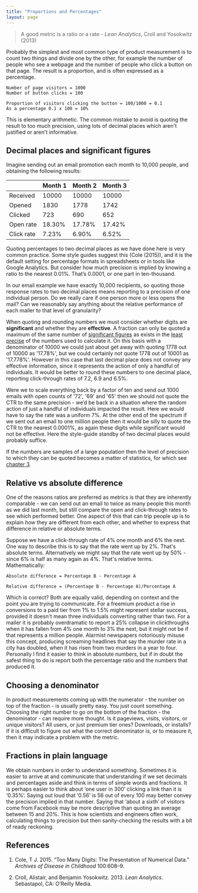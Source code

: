 ```yaml
---
title: "Proportions and Percentages"
layout: page
---
```


> A good metric is a ratio or a rate  - *Lean Analytics*, Croll and Yosokwitz (2013)

Probably the simplest and most common type of product measurement is to count two things and divide one by the other, for example the number of people who see a webpage and the number of people who click a button on that page. The result is a proportion, and is often expressed as a percentage. 

```{.math}
Number of page visitors = 1000
Number of button clicks = 100

Proportion of visitors clicking the button = 100/1000 = 0.1
As a percentage 0.1 x 100 = 10%
```

This is elementary arithmetic. The common mistake to avoid is quoting the result to too much precision, using lots of decimal places which aren't justified or aren't informative. 

## Decimal places and significant figures

Imagine sending out an email promotion each month to 10,000 people, and obtaining the following results:

||Month 1|Month 2|Month 3|
|-|-|-|-|
|Received|10000|10000|10000|
|Opened|1830|1778|1742|
|Clicked|723|690|652|
|Open rate|18.30%|17.78%|17.42%|
|Click rate|7.23%|6.90%|6.52%|

Quoting percentages to two decimal places as we have done here is very common practice. Some style guides suggest this (Cole (2015)), and it is the default setting for percentage formats in spreadsheets or in tools like Google Analytics. But consider how much precision is implied by knowing a ratio to the nearest 0.01%. That’s 0.0001, or one part in ten-thousand. 

In our email example we have exactly 10,000 recipients, so quoting those response rates to two decimal places means reporting to a precision of one individual person. Do we really care if one person more or less opens the mail? Can we reasonably say anything about the relative performance of each mailer to that level of granularity?

When quoting and rounding numbers we must consider whether digits are **significant** and whether they are **effective**. A fraction can only be quoted a maximum of the same number of [significant figures](https://en.wikipedia.org/wiki/Significant_figures) as exists in the [least precise](https://en.wikipedia.org/wiki/Significance_arithmetic#Multiplication_and_division_using_significance_arithmetic) of the numbers used to calculate it. On this basis with a denominator of 10000 we could just about get away with quoting 1778 out of 10000 as '17.78%', but we could certainly not quote 1778 out of 10001 as '17.778%'. However in this case that last decimal place does not convey any effective information, since it represents the action of only a handful of individuals. It would be better to round these numbers to one decimal place, reporting click-through rates of 7.2, 6.9 and 6.5%. 

Were we to scale everything back by a factor of ten and send out 1000 emails with open counts of '72', '69' and '65' then we should not quote the CTR to the same precision - we’d be back in a situation where the random action of just a handful of individuals impacted the result. Here we would have to say the rate was a uniform 7%. At the other end of the spectrum if we sent out an email to one million people then it would be silly to quote the CTR to the nearest 0.0001%, as again these digits while significant would not be effective. Here the style-guide standby of two decimal places would probably suffice. 

If the numbers are samples of a large population then the level of precision to which they can be quoted becomes a matter of statistics, for which see [chapter 3](../chapter-3/index.html). 

## Relative vs absolute difference

One of the reasons ratios are preferred as metrics is that they are inherently comparable - we can send out an email to twice as many people this month as we did last month, but still compare the open and click-through rates to see which performed better. One aspect of this that can trip people up is to explain *how* they are different from each other, and whether to express that difference in relative or absolute terms. 

Suppose we have a click-through rate of 4% one month and 6% the next. One way to describe this is to say that the rate went up by 2%. That's absolute terms. Alternatively we might say that the rate went up by 50% - since 6% is half as many again as 4%. That's relative terms. Mathematically:

```{.math}
Absolute difference = Percentage B - Percentage A

Relative difference = (Percentage B - Percentage A)/Percentage A
```

Which is correct? Both are equally valid, depending on context and the point you are trying to communicate. For a freemium product a rise in conversions to a paid tier from 1% to 1.5% might represent stellar success, provided it doesn't mean three individuals converting rather than two. For a mailer it is probably overdramatic to report a 25% collapse in clickthroughs when it has fallen from 4% one month to 3% the next, but it might not be if that represents a million people. Alarmist newspapers notoriously misuse this concept, producing screaming headlines that say the murder rate in a city has doubled, when it has risen from two murders in a year to four. Personally I find it easier to think in absolute numbers, but if in doubt the safest thing to do is report both the percentage ratio and the numbers that produced it. 

## Choosing a denominator

In product measurements coming up with the numerator - the number on top of the fraction - is usually pretty easy. You just count something. Choosing the right number to go on the bottom of the fraction - the denominator - can require more thought. Is it pageviews, visits, visitors, or unique visitors? All users, or just premium tier ones? Downloads, or installs? If it is difficult to figure out what the correct denominator is, or to measure it, then it may indicate a problem with the metric. 

## Fractions in plain language

We obtain numbers in order to understand something. Sometimes it is easier to arrive at and communicate that understanding if we set decimals and percentages aside and think in terms of simple words and fractions. It is perhaps easier to think about ‘one user in 300’ clicking a link than it is ‘0.35%’. Saying out loud that ‘0.56’ is 56 out of every 100 may better convey the precision implied in that number. Saying that ‘about a sixth’ of visitors come from Facebook may be more descriptive than quoting an average between 15 and 20%. This is how scientists and engineers often work, calculating things to precision but then sanity-checking the results with a bit of ready reckoning. 

## References

1. Cole, T J. 2015. “Too Many Digits: The Presentation of Numerical Data.” _Archives of Disease in Childhood_ 100:608–9.

2. Croll, Alistair, and Benjamin Yosokwitz. 2013. _Lean Analytics_. Sebastapol, CA: O’Reilly Media.